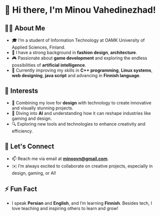 # 👋 Hi there, I'm Minou Vahedinezhad!

## 👩‍💻 About Me
- 🎓 I’m a student of Information Technology at OAMK University of Applied Sciences, Finland.
- 💼 I have a strong background in **fashion design**, **architecture**.
- 🎮 Passionate about **game development** and exploring the endless possibilities of **artificial intelligence**.  
- 🌟 Currently improving my skills in **C++ programming**, **Linux systems**, **web designing**, **java script** and advancing in **Finnish language**.

## 🌱 Interests
- 🎨 Combining my love for **design** with technology to create innovative and visually stunning projects.  
- 🤖 Diving into **AI** and understanding how it can reshape industries like gaming and design.  
- 🔍 Exploring new tools and technologies to enhance creativity and efficiency.  

## 💬 Let's Connect
- 📫 Reach me via email at **minoovn@gmail.com**.  
- ✉️ I’m always excited to collaborate on creative projects, especially in design, gaming, or AI!  

## ⚡ Fun Fact
- I speak **Persian** and **English**, and I’m learning **Finnish**. Besides tech, I love teaching and inspiring others to learn and grow!  
